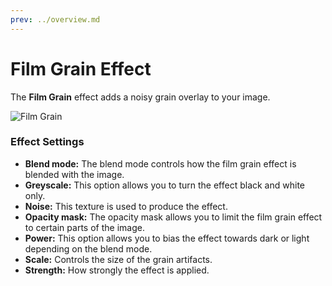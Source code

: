 ```yaml
---
prev: ../overview.md
---
```

# Film Grain Effect

The **Film Grain** effect adds a noisy grain overlay to your image.

![Film Grain](/img/effects/Film_grain.gif)

### Effect Settings

* **Blend mode:** The blend mode controls how the film grain effect is blended with the image.
* **Greyscale:** This option allows you to turn the effect black and white only.
* **Noise:** This texture is used to produce the effect.
* **Opacity mask:** The opacity mask allows you to limit the film grain effect to certain parts of the image.
* **Power:** This option allows you to bias the effect towards dark or light depending on the blend mode.
* **Scale:** Controls the size of the grain artifacts.
* **Strength:** How strongly the effect is applied.
